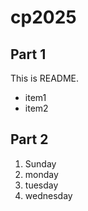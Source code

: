 # cp2025

## Part 1
This is README.
- item1
- item2

## Part 2
1. Sunday
1. monday
1. tuesday
1. wednesday
